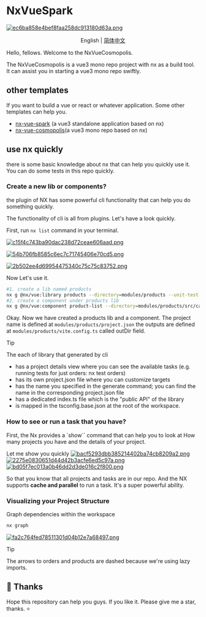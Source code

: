 # NxVueSpark

[![ec6ba858e4bef8faa258dc913180d63a.png](https://s1.imagehub.cc/images/2024/03/17/ec6ba858e4bef8faa258dc913180d63a.png)](https://www.imagehub.cc/image/1239UJ)

<div>
  <p align="center">
    English | <a href="./README_CN.md">简体中文</a>
  </p>
</div>

Hello, fellows. Welcome to the NxVueCosmopolis.

The NxVueCosmopolis is a vue3 mono repo project with nx as a build tool. It can assist you in starting a vue3 mono repo swiftly.

## other templates

If you want to build a vue or react or whatever application. Some other templates can help you.

- [nx-vue-spark](https://github.com/fzhange/nx-vue-spark) (a vue3 standalone application based on nx)
- [nx-vue-cosmopolis](https://github.com/fzhange/nx-vue-cosmopolis)(a vue3 mono repo based on nx)

## use nx quickly

there is some basic knowledge about nx that can help you quickly use it. You can do some tests in this repo quickly.

### Create a new lib or components?

the plugin of NX has some powerful cli functionality that can help you do something quickly.

The functionality of cli is all from plugins. Let's have a look quickly.

First, run `nx list` command in your terminal.

[![c15f4c743ba90dac238d72ceae606aad.png](https://s1.imagehub.cc/images/2024/03/17/c15f4c743ba90dac238d72ceae606aad.png)](https://www.imagehub.cc/image/126MiR)

[![54b706fb8585c6ec7c71745406e70cd5.png](https://s1.imagehub.cc/images/2024/03/17/54b706fb8585c6ec7c71745406e70cd5.png)](https://www.imagehub.cc/image/126g7b)

[![2b502ee4d69954475340c75c75c83752.png](https://s1.imagehub.cc/images/2024/03/17/2b502ee4d69954475340c75c75c83752.png)](https://www.imagehub.cc/image/126eeT)

Now Let's use it.

```bash
#1. create a lib named products
nx g @nx/vue:library products --directory=modules/products --unit-test-runner=vitest --bundler=vite
#2. create a component under products lib
nx g @nx/vue:component product-list --directory=modules/products/src/cart
```

Okay. Now we have created a products lib and a component.
The project name is defined at `modules/products/project.json`
the outputs are defined at `modules/products/vite.config.ts` called outDir field.

> [!TIP]
> The each of library that generated by cli
>
> - has a project details view where you can see the available tasks (e.g. running tests for just orders: nx test orders)
> - has its own project.json file where you can customize targets
> - has the name you specified in the generate command; you can find the name in the corresponding project.json file
> - has a dedicated index.ts file which is the "public API" of the library
> - is mapped in the tsconfig.base.json at the root of the workspace.

### How to see or run a task that you have?

First, the Nx provides a `show`` command that can help you to look at How many projects you have and the details of your project.

Let me show you quickly
[![bacf5293dbb385214402ba74cb8209a2.png](https://s1.imagehub.cc/images/2024/03/17/bacf5293dbb385214402ba74cb8209a2.png)](https://www.imagehub.cc/image/126nEO)
[![2275e0830651d44d42b3acfe6ed5c97a.png](https://s1.imagehub.cc/images/2024/03/17/2275e0830651d44d42b3acfe6ed5c97a.png)](https://www.imagehub.cc/image/126BuA)
[![bd05f7ec013a0b46dd2d3de016c2f800.png](https://s1.imagehub.cc/images/2024/03/17/bd05f7ec013a0b46dd2d3de016c2f800.png)](https://www.imagehub.cc/image/126NSk)

So that you know that all projects and tasks are in our repo.
And the NX supports **cache and parallel** to run a task. It's a super powerful ability.

### Visualizing your Project Structure

Graph dependencies within the workspace

```bash
nx graph
```

[![fa2c764fed78511301d04b12e7a68497.png](https://s1.imagehub.cc/images/2024/03/17/fa2c764fed78511301d04b12e7a68497.png)](https://www.imagehub.cc/image/126WN6)

> [!TIP]
> The arrows to orders and products are dashed because we're using lazy imports.

## 🌸 Thanks

Hope this repository can help you guys.
If you like it. Please give me a star, thanks. ⭐️
